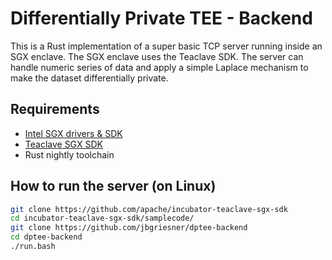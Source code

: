 # Differentially Private TEE - Backend

This is a Rust implementation of a super basic TCP server running inside an SGX enclave.
The SGX enclave uses the Teaclave SDK.
The server can handle numeric series of data and apply a simple Laplace mechanism to make the dataset differentially private.

## Requirements

- [Intel SGX drivers & SDK](https://github.com/intel/linux-sgx-driver)
- [Teaclave SGX SDK](https://github.com/apache/incubator-teaclave-sgx-sdk)
- Rust nightly toolchain

## How to run the server (on Linux)

```bash
git clone https://github.com/apache/incubator-teaclave-sgx-sdk
cd incubator-teaclave-sgx-sdk/samplecode/
git clone https://github.com/jbgriesner/dptee-backend
cd dptee-backend
./run.bash
```